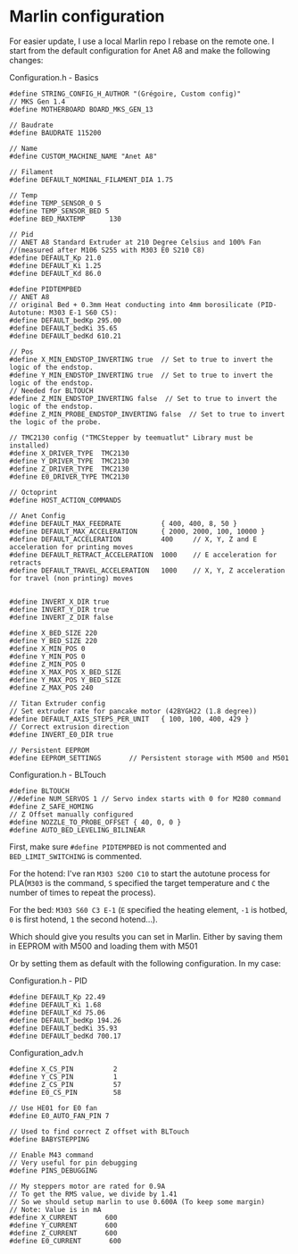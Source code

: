 # Marlin configuration

For easier update, I use a local Marlin repo I rebase on the remote one.
I start from the default configuration for Anet A8 and make the following changes:

Configuration.h - Basics
```
#define STRING_CONFIG_H_AUTHOR "(Grégoire, Custom config)"
// MKS Gen 1.4
#define MOTHERBOARD BOARD_MKS_GEN_13

// Baudrate
#define BAUDRATE 115200

// Name
#define CUSTOM_MACHINE_NAME "Anet A8"

// Filament
#define DEFAULT_NOMINAL_FILAMENT_DIA 1.75

// Temp
#define TEMP_SENSOR_0 5
#define TEMP_SENSOR_BED 5
#define BED_MAXTEMP      130

// Pid
// ANET A8 Standard Extruder at 210 Degree Celsius and 100% Fan
//(measured after M106 S255 with M303 E0 S210 C8)
#define DEFAULT_Kp 21.0
#define DEFAULT_Ki 1.25
#define DEFAULT_Kd 86.0

#define PIDTEMPBED
// ANET A8
// original Bed + 0.3mm Heat conducting into 4mm borosilicate (PID-Autotune: M303 E-1 S60 C5):
#define DEFAULT_bedKp 295.00
#define DEFAULT_bedKi 35.65
#define DEFAULT_bedKd 610.21

// Pos
#define X_MIN_ENDSTOP_INVERTING true  // Set to true to invert the logic of the endstop.
#define Y_MIN_ENDSTOP_INVERTING true  // Set to true to invert the logic of the endstop.
// Needed for BLTOUCH
#define Z_MIN_ENDSTOP_INVERTING false  // Set to true to invert the logic of the endstop.
#define Z_MIN_PROBE_ENDSTOP_INVERTING false  // Set to true to invert the logic of the probe.

// TMC2130 config ("TMCStepper by teemuatlut" Library must be installed)
#define X_DRIVER_TYPE  TMC2130
#define Y_DRIVER_TYPE  TMC2130
#define Z_DRIVER_TYPE  TMC2130
#define E0_DRIVER_TYPE TMC2130

// Octoprint
#define HOST_ACTION_COMMANDS

// Anet Config
#define DEFAULT_MAX_FEEDRATE          { 400, 400, 8, 50 }
#define DEFAULT_MAX_ACCELERATION      { 2000, 2000, 100, 10000 }
#define DEFAULT_ACCELERATION          400     // X, Y, Z and E acceleration for printing moves
#define DEFAULT_RETRACT_ACCELERATION  1000    // E acceleration for retracts
#define DEFAULT_TRAVEL_ACCELERATION   1000    // X, Y, Z acceleration for travel (non printing) moves


#define INVERT_X_DIR true
#define INVERT_Y_DIR true
#define INVERT_Z_DIR false

#define X_BED_SIZE 220
#define Y_BED_SIZE 220
#define X_MIN_POS 0
#define Y_MIN_POS 0
#define Z_MIN_POS 0
#define X_MAX_POS X_BED_SIZE
#define Y_MAX_POS Y_BED_SIZE
#define Z_MAX_POS 240

// Titan Extruder config
// Set extruder rate for pancake motor (42BYGH22 (1.8 degree))
#define DEFAULT_AXIS_STEPS_PER_UNIT   { 100, 100, 400, 429 }
// Correct extrusion direction
#define INVERT_E0_DIR true

// Persistent EEPROM
#define EEPROM_SETTINGS       // Persistent storage with M500 and M501

```

Configuration.h - BLTouch
```
#define BLTOUCH
//#define NUM_SERVOS 1 // Servo index starts with 0 for M280 command
#define Z_SAFE_HOMING
// Z Offset manually configured
#define NOZZLE_TO_PROBE_OFFSET { 40, 0, 0 }
#define AUTO_BED_LEVELING_BILINEAR

```

First, make sure `#define PIDTEMPBED` is not commented and `BED_LIMIT_SWITCHING` is commented.

For the hotend: I've ran `M303 S200 C10` to start the autotune process for PLA(`M303` is the command, `S` specified the target temperature and `C` the number of times to repeat the process).

For the bed: `M303 S60 C3 E-1` (`E` specified the heating element, `-1` is hotbed, `0` is first hotend, `1` the second hotend...).

Which should give you results you can set in Marlin.
Either by saving them in EEPROM with M500 and loading them with M501

Or by setting them as default with the following configuration. In my case:

Configuration.h - PID
```
#define DEFAULT_Kp 22.49
#define DEFAULT_Ki 1.68
#define DEFAULT_Kd 75.06
#define DEFAULT_bedKp 194.26
#define DEFAULT_bedKi 35.93
#define DEFAULT_bedKd 700.17
```

Configuration_adv.h
```
#define X_CS_PIN          2
#define Y_CS_PIN          1
#define Z_CS_PIN          57
#define E0_CS_PIN         58

// Use HE01 for E0 fan
#define E0_AUTO_FAN_PIN 7

// Used to find correct Z offset with BLTouch
#define BABYSTEPPING

// Enable M43 command
// Very useful for pin debugging
#define PINS_DEBUGGING

// My steppers motor are rated for 0.9A
// To get the RMS value, we divide by 1.41
// So we should setup marlin to use 0.600A (To keep some margin)
// Note: Value is in mA
#define X_CURRENT       600
#define Y_CURRENT       600
#define Z_CURRENT       600
#define E0_CURRENT       600

```
